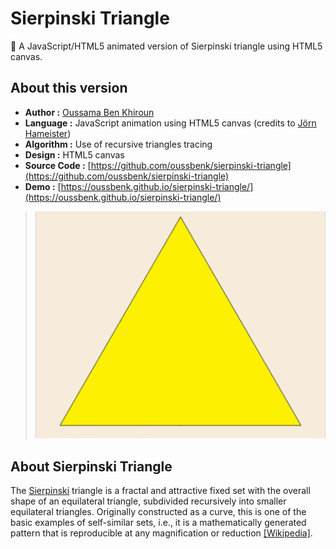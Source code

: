 # Sierpinski Triangle
🔺 A JavaScript/HTML5 animated version of Sierpinski triangle using HTML5 canvas.
## About this version
- **Author :** [Oussama Ben Khiroun](https://oussamabenkhiroun.com/)
- **Language :** JavaScript animation using HTML5 canvas (credits to [Jörn Hameister](https://www.hameister.org/HTML5_Sierpinski.html))
- **Algorithm :** Use of recursive triangles tracing
- **Design :** HTML5 canvas
- **Source Code :** [https://github.com/oussbenk/sierpinski-triangle](https://github.com/oussbenk/sierpinski-triangle)
- **Demo :** [https://oussbenk.github.io/sierpinski-triangle/](https://oussbenk.github.io/sierpinski-triangle/)

> ![screenshot](sierpinski-screenshot.gif)

## About Sierpinski Triangle
The [Sierpinski](https://en.wikipedia.org/wiki/Sierpinski_triangle) triangle is a fractal and attractive fixed set with the overall shape of an equilateral triangle, subdivided recursively into smaller equilateral triangles. Originally constructed as a curve, this is one of the basic examples of self-similar sets, i.e., it is a mathematically generated pattern that is reproducible at any magnification or reduction [[Wikipedia]](https://en.wikipedia.org/wiki/Sierpinski_triangle).
